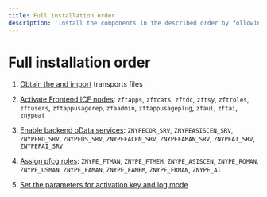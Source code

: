 ```yaml
---
title: Full installation order
description: 'Install the components in the described order by following linked component-specific guides.'
---
```

# Full installation order

1. [Obtain the and import](inst/step-1.md) transports files

2. [Activate Frontend ICF nodes](inst/step-2.md): `zftapps`, `zftcats`, `zftdc`, `zftsy`, `zftroles`,  `zftusers`, `zftappusagerep`, `zfaadmin`, `zftappusageplug`, `zfaul`, `zftai`, `znypeat`

3. [Enable backend oData services](inst/step-3.md): `ZNYPECOR_SRV`, `ZNYPEASISCEN_SRV`, `ZNYPERO_SRV`, `ZNYPEUS_SRV`, `ZNYPEFACEN_SRV`, `ZNYPEFAMAN_SRV`, `ZNYPEAT_SRV`, `ZNYPEFAI_SRV`

4. [Assign pfcg roles](inst/step-4.md): `ZNYPE_FTMAN`, `ZNYPE_FTMEM`, `ZNYPE_ASISCEN`, `ZNYPE_ROMAN`, `ZNYPE_USMAN`, `ZNYPE_FAMAN`, `ZNYPE_FAMEM`, `ZNYPE_FRMAN`, `ZNYPE_AI`

5. [Set the parameters for activation key and log mode](inst/step-5.md)



